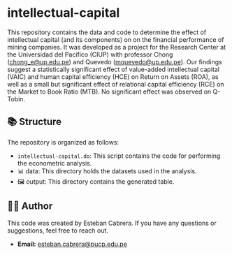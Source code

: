 # intellectual-capital
This repository contains the data and code to determine the effect of intellectual capital (and its components) on  on the financial performance of mining companies. It was developed as a project for the Research Center at the Universidad del Pacífico (CIUP) with professor Chong (chong_e@up.edu.pe) and Quevedo (mquevedo@up.edu.pe). Our findings suggest a statistically significant effect of value-added intellectual capital (VAIC) and human capital efficiency (HCE) on Return on Assets (ROA), as well as a small but significant effect of relational capital efficiency (RCE) on the Market to Book Ratio (MTB). No significant effect was observed on Q-Tobin.

## 📚 Structure
The repository is organized as follows:
- `intellectual-capital.do`: This script contains the code for performing the econometric analysis.
- 📊 data: This directory holds the datasets used in the analysis.
- 🖼️ output: This directory contains the generated table.

## 👨‍🏫 Author

This code was created by Esteban Cabrera. If you have any questions or suggestions, feel free to reach out.
- **Email:** [esteban.cabrera@pucp.edu.pe](mailto:esteban.cabrera@pucp.edu.pe)
